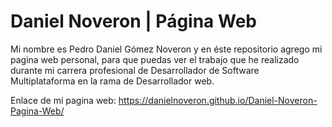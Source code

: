 # Daniel Noveron | Página Web

Mi nombre es Pedro Daniel Gómez Noveron y en éste repositorio agrego mi pagina web personal, para
que puedas ver el trabajo que he realizado durante mi carrera profesional de 
Desarrollador de Software Multiplataforma en la rama de Desarrollador web.

Enlace de mi pagina web:
https://danielnoveron.github.io/Daniel-Noveron-Pagina-Web/
